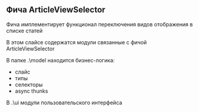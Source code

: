 ## Фича ArticleViewSelector

Фича имплементирует функционал переключения видов отображения в списке статей

В этом слайсе содержатся модули связанные с фичой ArticleViewSelector

В папке .\model находится бизнес-логика:

- слайс
- типы
- селекторы
- async thunks

В .\ui модули пользовательского интерфейса
